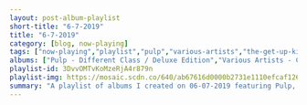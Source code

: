 ```yaml
---
layout: post-album-playlist
short-title: "6-7-2019"
title: "6-7-2019"
category: [blog, now-playing]
tags: ["now-playing","playlist","pulp","various-artists","the-get-up-kids","splithabit","matt-pond-pa,-chris-hansen","peter,-paul-and-mary","alex-g","pavement"]
albums: ["Pulp - Different Class / Deluxe Edition","Various Artists - Confessions of a Dangerous Mind","The Get Up Kids - Problems","Splithabit - Put Your Money Where Your Mouth Is","Matt Pond PA, Chris Hansen - Free Fall","Peter, Paul and Mary - A Song Will Rise","Alex G - Beach Music","Pavement - Wowee Zowee"]
playlist-id: 3DvvOMTvKoMzeRjA4r879n
playlist-img: https://mosaic.scdn.co/640/ab67616d0000b2731e1110efcaf1266830c94b8dab67616d0000b27332b1955183a7fbe0058735fcab67616d0000b27341c0ad3e39388ab332ffb023ab67616d0000b273f8bf4169543feedc41241150
summary: "A playlist of albums I created on 06-07-2019 featuring Pulp, Various Artists, The Get Up Kids, Splithabit, Matt Pond PA, Chris Hansen, Peter, Paul and Mary, Alex G, and Pavement"
---
```

